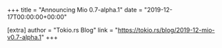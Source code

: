 +++
title = "Announcing Mio 0.7-alpha.1"
date = "2019-12-17T00:00:00+00:00"

[extra]
author = "Tokio.rs Blog"
link = "https://tokio.rs/blog/2019-12-mio-v0.7-alpha.1"
+++

